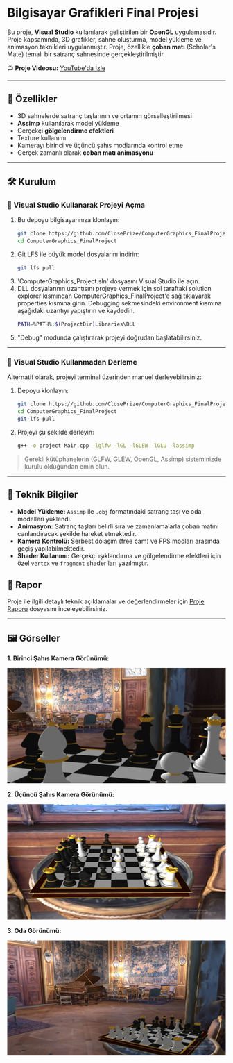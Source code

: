 # Bilgisayar Grafikleri Final Projesi

Bu proje, **Visual Studio** kullanılarak geliştirilen bir **OpenGL** uygulamasıdır. Proje kapsamında, 3D grafikler, sahne oluşturma, model yükleme ve animasyon teknikleri uygulanmıştır. Proje, özellikle **çoban matı** (Scholar's Mate) temalı bir satranç sahnesinde gerçekleştirilmiştir.

📺 **Proje Videosu:** [YouTube'da İzle](https://youtu.be/-bge980TLYs)

---

## 🚀 Özellikler

- 3D sahnelerde satranç taşlarının ve ortamın görselleştirilmesi  
- **Assimp** kullanılarak model yükleme  
- Gerçekçi **gölgelendirme efektleri**  
- Texture kullanımı  
- Kamerayı birinci ve üçüncü şahıs modlarında kontrol etme  
- Gerçek zamanlı olarak **çoban matı animasyonu**

---

## 🛠️ Kurulum

### 🔷 Visual Studio Kullanarak Projeyi Açma

1. Bu depoyu bilgisayarınıza klonlayın:
   ```bash
   git clone https://github.com/ClosePrize/ComputerGraphics_FinalProject.git
   cd ComputerGraphics_FinalProject
   ```
2. Git LFS ile büyük model dosyalarını indirin:
   ```bash
   git lfs pull
   ```
3. 'ComputerGraphics_Project.sln' dosyasını Visual Studio ile açın.
4. DLL dosyalarının uzantısını projeye vermek için sol taraftaki solution explorer kısmından ComputerGraphics_FinalProject'e sağ tıklayarak properties kısmına girin. Debugging sekmesindeki environment kısmına aşağıdaki uzantıyı yapıştırın ve kaydedin.
   ```bash
   PATH=%PATH%;$(ProjectDir)Libraries\DLL
   ```
5. "Debug" modunda çalıştırarak projeyi doğrudan başlatabilirsiniz.

---

### 🔶 Visual Studio Kullanmadan Derleme

Alternatif olarak, projeyi terminal üzerinden manuel derleyebilirsiniz:

1. Depoyu klonlayın:
   ```bash
   git clone https://github.com/ClosePrize/ComputerGraphics_FinalProject.git
   cd ComputerGraphics_FinalProject
   git lfs pull
   ```

2. Projeyi şu şekilde derleyin:
   ```bash
   g++ -o project Main.cpp -lglfw -lGL -lGLEW -lGLU -lassimp
   ```

> Gerekli kütüphanelerin (GLFW, GLEW, OpenGL, Assimp) sisteminizde kurulu olduğundan emin olun.

---

## 📂 Teknik Bilgiler

- **Model Yükleme:** `Assimp` ile `.obj` formatındaki satranç taşı ve oda modelleri yüklendi.
- **Animasyon:** Satranç taşları belirli sıra ve zamanlamalarla çoban matını canlandıracak şekilde hareket etmektedir.
- **Kamera Kontrolü:** Serbest dolaşım (free cam) ve FPS modları arasında geçiş yapılabilmektedir.
- **Shader Kullanımı:** Gerçekçi ışıklandırma ve gölgelendirme efektleri için özel `vertex` ve `fragment` shader’ları yazılmıştır.

## 📄 Rapor

Proje ile ilgili detaylı teknik açıklamalar ve değerlendirmeler için [Proje Raporu](Proje%20Raporu.pdf) dosyasını inceleyebilirsiniz.

---

## 🖼️ Görseller

**1. Birinci Şahıs Kamera Görünümü:**

![First Person View](Images/FirstPersonView.jpg)

**2. Üçüncü Şahıs Kamera Görünümü:**

![Third Person View](Images/ThirdPersonView.jpg)

**3. Oda Görünümü:**

![Room](Images/Room.jpg)

